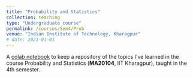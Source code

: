 ```yaml
---
title: "Probability and Statistics"
collection: teaching
type: "Undergraduate course"
permalink: /courses/Sem4/Prob
venue: "Indian Institute of Technology, Kharagpur"
# date: 2021-01-01
---
```


A [colab notebook](https://colab.research.google.com/drive/1g4ISHMJueve3Nu1x8XQjp354XMr7D8du?usp=sharing) to keep a repository of the topics I've learned in the course Probability and Statistics (**MA20104**, IIT Kharagpur), taught in the 4th semester.